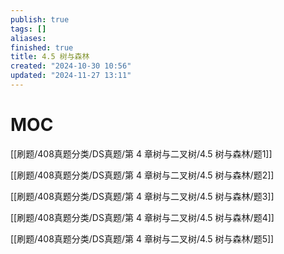 ```yaml
---
publish: true
tags: []
aliases: 
finished: true
title: 4.5 树与森林
created: "2024-10-30 10:56"
updated: "2024-11-27 13:11"
---
```

# MOC

[[刷题/408真题分类/DS真题/第 4 章树与二叉树/4.5 树与森林/题1]]

[[刷题/408真题分类/DS真题/第 4 章树与二叉树/4.5 树与森林/题2]]

[[刷题/408真题分类/DS真题/第 4 章树与二叉树/4.5 树与森林/题3]]

[[刷题/408真题分类/DS真题/第 4 章树与二叉树/4.5 树与森林/题4]]

[[刷题/408真题分类/DS真题/第 4 章树与二叉树/4.5 树与森林/题5]]